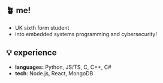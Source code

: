 ## 🪴 me!
- UK sixth form student
- into embedded systems programming and cybersecurity!


## 💡 experience
- **languages:** Python, JS/TS, C, C++, C#
- **tech**: Node.js, React, MongoDB
